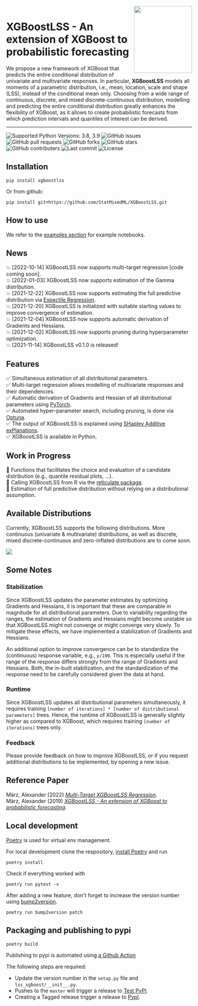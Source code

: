 <img align="right" width="156.5223" height="181.3" src="../master/figures/XGBoostLSS_inv.png">

# XGBoostLSS - An extension of XGBoost to probabilistic forecasting
We propose a new framework of XGBoost that predicts the entire conditional distribution of univariate and multivariate responses. In particular, **XGBoostLSS** models all moments of a parametric distribution, i.e., mean, location, scale and shape (LSS), instead of the conditional mean only. Choosing from a wide range of continuous, discrete, and mixed discrete-continuous distribution, modelling and predicting the entire conditional distribution greatly enhances the flexibility of XGBoost, as it allows to create probabilistic forecasts from which prediction intervals and quantiles of interest can be derived.

<hr>
<p align="left">
<img alt="Supported Python Versions: 3.8, 3.9" src="https://img.shields.io/badge/python-3.8%20%7C%203.9-brightgreen">
<img alt="GitHub issues" src="https://img.shields.io/github/issues/StatMixedML/XGBoostLSS" >
<img alt="GitHub pull requests" src="https://img.shields.io/github/issues-pr-raw/StatMixedML/XGBoostLSS">
<img alt="GitHub forks" src="https://img.shields.io/github/forks/StatMixedML/XGBoostLSS" >
<img alt="GitHub stars" src="https://img.shields.io/github/stars/StatMixedML/XGBoostLSS" >
<img alt="GitHub contributers" src="https://img.shields.io/github/contributors/StatMixedML/XGBoostLSS" >
<img alt="Last commit" src="https://img.shields.io/github/last-commit/StatMixedML/XGBoostLSS" >
<img alt="License" src="https://img.shields.io/github/license/StatMixedML/XGBoostLSS" >
</p>


## Installation
```shell
pip install xgboostlss
```

Or from github:
```shell
pip install git+https://github.com/StatMixedML/XGBoostLSS.git
```
## How to use

We refer to the [examples section](https://github.com/StatMixedML/XGBoostLSS/tree/master/examples) for example notebooks.

## News
:boom: [2022-10-14] XGBoostLSS now supports multi-target regression [code coming soon]. <br/>
:boom: [2022-01-03] XGBoostLSS now supports estimation of the Gamma distribution. <br/>
:boom: [2021-12-22] XGBoostLSS now supports estimating the full predictive distribution via [Expectile Regression](https://epub.ub.uni-muenchen.de/31542/1/1471082x14561155.pdf). <br/>
:boom: [2021-12-20] XGBoostLSS is initialized with suitable starting values to improve convergence of estimation. <br/>
:boom: [2021-12-04] XGBoostLSS now supports automatic derivation of Gradients and Hessians. <br/>
:boom: [2021-12-02] XGBoostLSS now supports pruning during hyperparameter optimization. <br/>
:boom: [2021-11-14] XGBoostLSS v0.1.0 is released!

## Features
:white_check_mark: Simultaneous estimation of all distributional parameters. <br/>
:white_check_mark: Multi-target regression allows modelling of multivariate responses and their dependencies. <br/>
:white_check_mark: Automatic derivation of Gradients and Hessian of all distributional parameters using [PyTorch](https://pytorch.org/docs/stable/autograd.html). <br/>
:white_check_mark: Automated hyper-parameter search, including pruning, is done via [Optuna](https://optuna.org/). <br/>
:white_check_mark: The output of XGBoostLSS is explained using [SHapley Additive exPlanations](https://github.com/slundberg/shap). <br/>
:white_check_mark: XGBoostLSS is available in Python. <br/>

## Work in Progress
:construction: Functions that facilitates the choice and evaluation of a candidate distribution (e.g., quantile residual plots, ...). <br/>
:construction: Calling XGBoostLSS from R via the [reticulate package](https://rstudio.github.io/reticulate/). <br/>
:construction: Estimation of full predictive distribution without relying on a distributional assumption.  <br/>
 
## Available Distributions
Currently, XGBoostLSS supports the following distributions. More continuous (univariate & multivariate) distributions, as well as discrete, mixed discrete-continuous and zero-inflated distributions are to come soon.

<img align="center" src="../master/figures/distr.png">

## Some Notes
### Stabilization
Since XGBoostLSS updates the parameter estimates by optimizing Gradients and Hessians, it is important that these are comparable in magnitude for all distributional parameters. Due to variability regarding the ranges, the estimation of Gradients and Hessians might become unstable so that XGBoostLSS might not converge or might converge very slowly. To mitigate these effects, we have implemented a stabilization of Gradients and Hessians.

An additional option to improve convergence can be to standardize the (continuous) response variable, e.g., ```y/100```. This is especially useful if the range of the response differs strongly from the range of Gradients and Hessians. Both, the in-built stabilization, and the standardization of the response need to be carefully considered given the data at hand.

### Runtime
Since XGBoostLSS updates all distributional parameters simultaneously, it requires training ```[number of iterations] * [number of distributional parameters]``` trees. Hence, the runtime of XGBoostLSS is generally slightly higher as compared to XGBoost, which requires training ```[number of iterations]``` trees only. 

### Feedback
Please provide feedback on how to improve XGBoostLSS, or if you request additional distributions to be implemented, by opening a new issue.

## Reference Paper
März, Alexander (2022) [*Multi-Target XGBoostLSS Regression*](https://arxiv.org/abs/2210.06831). <br/>
März, Alexander (2019) [*XGBoostLSS - An extension of XGBoost to probabilistic forecasting*](https://arxiv.org/abs/1907.03178). 

## Local development
[Poetry](https://python-poetry.org/) is used for virtual env management.

For local development clone the respository, [install Poetry](https://python-poetry.org/docs/#installation) and run
```shell
poetry install
```

Check if everything worked with
```shell
poetry run pytest -v
```

After adding a new feature, don't forget to increase the version number using [bump2version](https://github.com/c4urself/bump2version).
```shell
poetry run bump2version patch
```

## Packaging and publishing to pypi
```shell
poetry build
```

Publishing to pypi is automated using [a Github Action](https://github.com/StatMixedML/XGBoostLSS/tree/master.github/workflows/publish-to-pypi.yml)

The following steps are required:

* Update the version number in the `setup.py` file and `lss_xgboost/__init__.py`.
* Pushes to the `master` will trigger a release to [Test PyPI](https://testpypi.python.org/pypi/lss_xgboost).
* Creating a Tagged release trigger a release to [PypI](https://pypi.org/project/lss_xgboost/).
